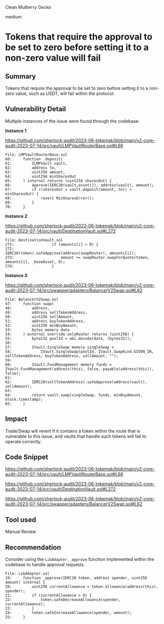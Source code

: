 Clean Mulberry Gecko

medium

# Tokens that require the approval to be set to zero before setting it to a non-zero value will fail
## Summary

Tokens that require the approval to be set to zero before setting it to a non-zero value, such as USDT, will fail within the protocol.

## Vulnerability Detail

Multiple instances of the issue were found through the codebase:

**Instance 1**

https://github.com/sherlock-audit/2023-06-tokemak/blob/main/v2-core-audit-2023-07-14/src/vault/LMPVaultRouterBase.sol#L66

```solidity
File: LMPVaultRouterBase.sol
60:     function _deposit(
61:         ILMPVault vault,
62:         address to,
63:         uint256 amount,
64:         uint256 minSharesOut
65:     ) internal returns (uint256 sharesOut) {
66:         approve(IERC20(vault.asset()), address(vault), amount);
67:         if ((sharesOut = vault.deposit(amount, to)) < minSharesOut) {
68:             revert MinSharesError();
69:         }
70:     }
```

**Instance 2**

https://github.com/sherlock-audit/2023-06-tokemak/blob/main/v2-core-audit-2023-07-14/src/vault/DestinationVault.sol#L272

```solidity
File: DestinationVault.sol
271:                 if (amounts[i] > 0) {
272:                     IERC20(token).safeApprove(address(swapRouter), amounts[i]);
273:                     amount += swapRouter.swapForQuote(token, amounts[i], _baseAsset, 0);
274:                 }
```

**Instance 3**

https://github.com/sherlock-audit/2023-06-tokemak/blob/main/v2-core-audit-2023-07-14/src/swapper/adapters/BalancerV2Swap.sol#L62

```solidity
File: BalancerV2Swap.sol
47:     function swap(
48:         address,
49:         address sellTokenAddress,
50:         uint256 sellAmount,
51:         address buyTokenAddress,
52:         uint256 minBuyAmount,
53:         bytes memory data
54:     ) external override onlyRouter returns (uint256) {
55:         bytes32 poolId = abi.decode(data, (bytes32));
56: 
57:         IVault.SingleSwap memory singleSwap =
58:             IVault.SingleSwap(poolId, IVault.SwapKind.GIVEN_IN, sellTokenAddress, buyTokenAddress, sellAmount, "");
59: 
60:         IVault.FundManagement memory funds = IVault.FundManagement(address(this), false, payable(address(this)), false);
61: 
62:         IERC20(sellTokenAddress).safeApprove(address(vault), sellAmount);
63: 
64:         return vault.swap(singleSwap, funds, minBuyAmount, block.timestamp);
65:     }
```

## Impact

Trade/Swap will revert if it contains a token within the route that is vulnerable to this issue, and vaults that handle such tokens will fail to operate correctly.

## Code Snippet

https://github.com/sherlock-audit/2023-06-tokemak/blob/main/v2-core-audit-2023-07-14/src/vault/LMPVaultRouterBase.sol#L66

https://github.com/sherlock-audit/2023-06-tokemak/blob/main/v2-core-audit-2023-07-14/src/vault/DestinationVault.sol#L272

https://github.com/sherlock-audit/2023-06-tokemak/blob/main/v2-core-audit-2023-07-14/src/swapper/adapters/BalancerV2Swap.sol#L62

## Tool used

Manual Review

## Recommendation

Consider using the `LibAdapter._approve` function implemented within the codebase to handle approval requests.

```solidity
File: LibAdapter.sol
19:     function _approve(IERC20 token, address spender, uint256 amount) internal {
20:         uint256 currentAllowance = token.allowance(address(this), spender);
21:         if (currentAllowance > 0) {
22:             token.safeDecreaseAllowance(spender, currentAllowance);
23:         }
24:         token.safeIncreaseAllowance(spender, amount);
25:     }
```